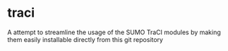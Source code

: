 # traci
A attempt to streamline the usage of the SUMO TraCI modules by making them easily installable
directly from this git repository

